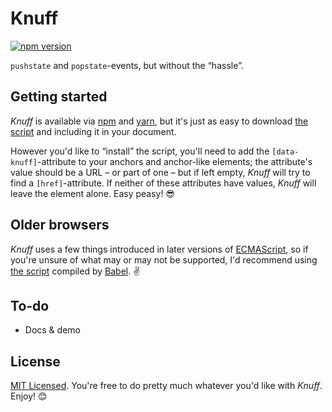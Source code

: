 # Knuff

[![npm version](https://badge.fury.io/js/knuff.svg)](https://badge.fury.io/js/knuff)

`pushstate` and `popstate`-events, but without the &ldquo;hassle&rdquo;.

## Getting started

_Knuff_ is available via [npm](//npmjs.com/package/knuff) and [yarn](//yarnpkg.com/en/package/knuff), but it's just as easy to download [the script](dist/knuff.js) and including it in your document.

However you'd like to &ldquo;install&rdquo; the script, you'll need to add the `[data-knuff]`-attribute to your anchors and anchor-like elements; the attribute's value should be a URL – or part of one – but if left empty, _Knuff_ will try to find a `[href]`-attribute. If neither of these attributes have values, _Knuff_ will leave the element alone. Easy peasy! :sunglasses:

## Older browsers

_Knuff_ uses a few things introduced in later versions of [ECMAScript](//en.wikipedia.org/wiki/ECMAScript), so if you're unsure of what may or may not be supported, I'd recommend using [the script](dist/knuff.babel.js) compiled by [Babel](//babeljs.io/). :v:

## To-do

- Docs & demo

## License

[MIT Licensed](LICENSE). You're free to do pretty much whatever you'd like with _Knuff_. Enjoy! :blush:
